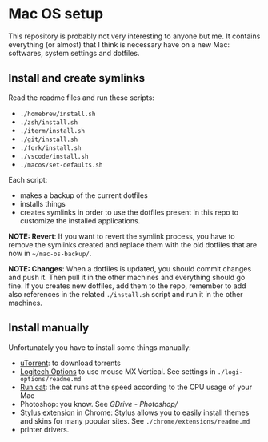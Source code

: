 # Mac OS setup

This repository is probably not very interesting to anyone but me.
It contains everything (or almost) that I think is necessary have on a new Mac: softwares, system settings and dotfiles.

## Install and create symlinks

Read the readme files and run these scripts:

- `./homebrew/install.sh`
- `./zsh/install.sh`
- `./iterm/install.sh`
- `./git/install.sh`
- `./fork/install.sh`
- `./vscode/install.sh`
- `./macos/set-defaults.sh`

Each script:
- makes a backup of the current dotfiles
- installs things
- creates symlinks in order to use the dotfiles present in this repo to customize the installed applications.

**NOTE: Revert**: If you want to revert the symlink process, you have to remove the symlinks created and replace them with the old dotfiles that are now in `~/mac-os-backup/`.

**NOTE: Changes**: When a dotfiles is updated, you should commit changes and push it. Then pull it in the other machines and everything should go fine.
If you creates new dotfiles, add them to the repo, remember to add also references in the related `./install.sh` script and run it in the other machines.

## Install manually

Unfortunately you have to install some things manually:

- [uTorrent](https://www.utorrent.com/intl/it/downloads/mac): to download torrents
- [Logitech Options](https://www.logitech.com/it-it/product/options) to use mouse MX Vertical. See settings in `./logi-options/readme.md`
- [Run cat](https://apps.apple.com/us/app/runcat/id1429033973?mt=12): the cat runs at the speed according to the CPU usage of your Mac
- Photoshop: you know. See _GDrive - Photoshop/_
- [Stylus extension](https://chrome.google.com/webstore/detail/stylus/clngdbkpkpeebahjckkjfobafhncgmne?hl=en) in Chrome: Stylus allows you to easily install themes and skins for many popular sites. See `./chrome/extensions/readme.md`
- printer drivers.
